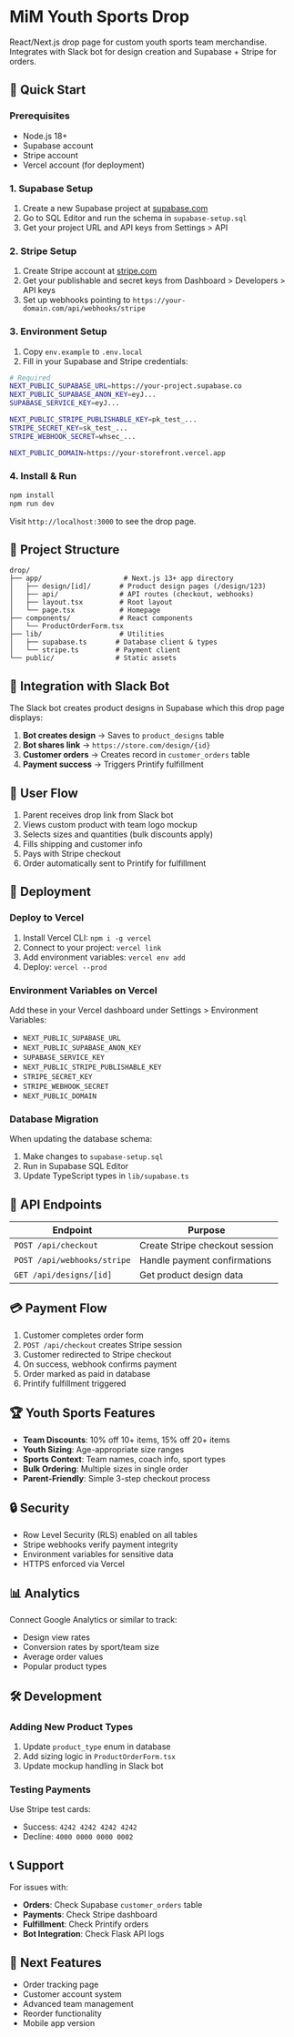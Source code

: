 # MiM Youth Sports Drop

React/Next.js drop page for custom youth sports team merchandise. Integrates with Slack bot for design creation and Supabase + Stripe for orders.

## 🚀 Quick Start

### Prerequisites
- Node.js 18+ 
- Supabase account
- Stripe account
- Vercel account (for deployment)

### 1. Supabase Setup

1. Create a new Supabase project at [supabase.com](https://supabase.com)
2. Go to SQL Editor and run the schema in `supabase-setup.sql`
3. Get your project URL and API keys from Settings > API

### 2. Stripe Setup

1. Create Stripe account at [stripe.com](https://stripe.com)
2. Get your publishable and secret keys from Dashboard > Developers > API keys
3. Set up webhooks pointing to `https://your-domain.com/api/webhooks/stripe`

### 3. Environment Setup

1. Copy `env.example` to `.env.local`
2. Fill in your Supabase and Stripe credentials:

```bash
# Required
NEXT_PUBLIC_SUPABASE_URL=https://your-project.supabase.co
NEXT_PUBLIC_SUPABASE_ANON_KEY=eyJ...
SUPABASE_SERVICE_KEY=eyJ...

NEXT_PUBLIC_STRIPE_PUBLISHABLE_KEY=pk_test_...
STRIPE_SECRET_KEY=sk_test_...
STRIPE_WEBHOOK_SECRET=whsec_...

NEXT_PUBLIC_DOMAIN=https://your-storefront.vercel.app
```

### 4. Install & Run

```bash
npm install
npm run dev
```

Visit `http://localhost:3000` to see the drop page.

## 📁 Project Structure

```
drop/
├── app/                    # Next.js 13+ app directory
│   ├── design/[id]/       # Product design pages (/design/123)
│   ├── api/               # API routes (checkout, webhooks)
│   ├── layout.tsx         # Root layout
│   └── page.tsx           # Homepage
├── components/            # React components
│   └── ProductOrderForm.tsx
├── lib/                   # Utilities
│   ├── supabase.ts       # Database client & types
│   └── stripe.ts         # Payment client
└── public/               # Static assets
```

## 🔗 Integration with Slack Bot

The Slack bot creates product designs in Supabase which this drop page displays:

1. **Bot creates design** → Saves to `product_designs` table
2. **Bot shares link** → `https://store.com/design/{id}`  
3. **Customer orders** → Creates record in `customer_orders` table
4. **Payment success** → Triggers Printify fulfillment

## 🛒 User Flow

1. Parent receives drop link from Slack bot
2. Views custom product with team logo mockup
3. Selects sizes and quantities (bulk discounts apply)
4. Fills shipping and customer info
5. Pays with Stripe checkout
6. Order automatically sent to Printify for fulfillment

## 🚢 Deployment

### Deploy to Vercel

1. Install Vercel CLI: `npm i -g vercel`
2. Connect to your project: `vercel link`
3. Add environment variables: `vercel env add`
4. Deploy: `vercel --prod`

### Environment Variables on Vercel

Add these in your Vercel dashboard under Settings > Environment Variables:

- `NEXT_PUBLIC_SUPABASE_URL`
- `NEXT_PUBLIC_SUPABASE_ANON_KEY` 
- `SUPABASE_SERVICE_KEY`
- `NEXT_PUBLIC_STRIPE_PUBLISHABLE_KEY`
- `STRIPE_SECRET_KEY`
- `STRIPE_WEBHOOK_SECRET`
- `NEXT_PUBLIC_DOMAIN`

### Database Migration

When updating the database schema:

1. Make changes to `supabase-setup.sql`
2. Run in Supabase SQL Editor
3. Update TypeScript types in `lib/supabase.ts`

## 🔧 API Endpoints

| Endpoint | Purpose |
|----------|---------|
| `POST /api/checkout` | Create Stripe checkout session |
| `POST /api/webhooks/stripe` | Handle payment confirmations |
| `GET /api/designs/[id]` | Get product design data |

## 💳 Payment Flow

1. Customer completes order form
2. `POST /api/checkout` creates Stripe session
3. Customer redirected to Stripe checkout
4. On success, webhook confirms payment
5. Order marked as paid in database
6. Printify fulfillment triggered

## 🏆 Youth Sports Features

- **Team Discounts**: 10% off 10+ items, 15% off 20+ items
- **Youth Sizing**: Age-appropriate size ranges
- **Sports Context**: Team names, coach info, sport types
- **Bulk Ordering**: Multiple sizes in single order
- **Parent-Friendly**: Simple 3-step checkout process

## 🔒 Security

- Row Level Security (RLS) enabled on all tables
- Stripe webhooks verify payment integrity
- Environment variables for sensitive data
- HTTPS enforced via Vercel

## 📊 Analytics

Connect Google Analytics or similar to track:
- Design view rates
- Conversion rates by sport/team size
- Average order values
- Popular product types

## 🛠 Development

### Adding New Product Types

1. Update `product_type` enum in database
2. Add sizing logic in `ProductOrderForm.tsx`
3. Update mockup handling in Slack bot

### Testing Payments

Use Stripe test cards:
- Success: `4242 4242 4242 4242`
- Decline: `4000 0000 0000 0002`

## 📞 Support

For issues with:
- **Orders**: Check Supabase `customer_orders` table
- **Payments**: Check Stripe dashboard
- **Fulfillment**: Check Printify orders
- **Bot Integration**: Check Flask API logs

## 🚀 Next Features

- Order tracking page
- Customer account system  
- Advanced team management
- Reorder functionality
- Mobile app version 